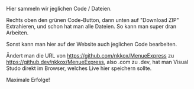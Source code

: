 Hier sammeln wir jeglichen Code / Dateien. 

Rechts oben den grünen Code-Button, dann unten auf "Download ZIP"
Extrahieren, und schon hat man alle Dateien. So kann man super dran Arbeiten.

Sonst kann man hier auf der Website auch jeglichen Code bearbeiten.

Ändert man die URL von https://github.com/nkkox/MenueExpress zu https://github.dev/nkkox/MenueExpress, 
also .com zu .dev, hat man Visual Studo direkt im Browser, welches Live hier speichern sollte.

Maximale Erfolge!
